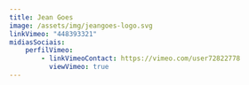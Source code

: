 ```yaml
---
title: Jean Goes
image: /assets/img/jeangoes-logo.svg
linkVimeo: "448393321"
midiasSociais:
    perfilVimeo:
        - linkVimeoContact: https://vimeo.com/user72822778
          viewVimeo: true 
---
```

